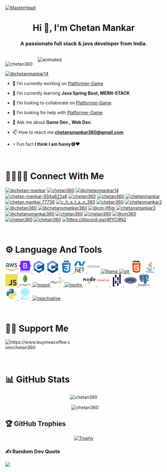 [![MasterHead](https://marketplace.canva.com/EAFHlPbzjjU/1/0/1600w/canva-blue-geometric-technology-linkedin-banner-eKcdAHuoluc.jpg)](https://chetan360.github.io)
<h1 align="center">Hi 👋, I'm Chetan Mankar</h1>
<h3 align="center">A passionate full stack & java developer from India.</h3><br>

<img width="400" align="right" src="https://raw.githubusercontent.com/gist/zeysert/bc8c0a4090c377a755dcc77bbeac66e4/raw/43f9b12677934c5d99499f6d9d574d30c86f979c/coding.gif" alt="animated"/>
<p align="left"> <img src="https://komarev.com/ghpvc/?username=chetan360&label=Profile%20views&color=0e75b6&style=flat" alt="chetan360" /> </p>

<p align="left"> <a href="https://twitter.com/chetanmankar14" target="blank"><img src="https://img.shields.io/twitter/follow/chetanmankar14?logo=twitter&style=for-the-badge" alt="@chetanmankar14" /></a> </p>

- 🔭 I’m currently working on [Platformer-Game](https://github.com/chetan360/Platformer-Game)

- 🌱 I’m currently learning **Java Spring Boot, MERN-STACK**

- 👯 I’m looking to collaborate on [Platformer-Game](https://github.com/chetan360/Platformer-Game)

- 🤝 I’m looking for help with [Platformer-Game](https://github.com/chetan360/Platformer-Game)

- 💬 Ask me about **Game Dev., Web Dev.**

- 📫 How to reach me **chetansmankar360@gmail.com**

- ⚡ Fun fact **I think I am funny😅❤️**
  
<br>

# 🧑‍🤝‍🧑🤝 Connect With Me
<p align="left">
<a href="https://codepen.io/chetan-mankar" target="blank"><img align="center" src="https://raw.githubusercontent.com/rahuldkjain/github-profile-readme-generator/master/src/images/icons/Social/codepen.svg" alt="@chetan-mankar" height="30" width="40" /></a>
<a href="https://dev.to/chetan360" target="blank"><img align="center" src="https://raw.githubusercontent.com/rahuldkjain/github-profile-readme-generator/master/src/images/icons/Social/devto.svg" alt="chetan360" height="30" width="40" /></a>
<a href="https://twitter.com/@chetanmankar14" target="blank"><img align="center" src="https://raw.githubusercontent.com/rahuldkjain/github-profile-readme-generator/master/src/images/icons/Social/twitter.svg" alt="@chetanmankar14" height="30" width="40" /></a>
<a href="https://linkedin.com/in/chetan-mankar-934a622a6" target="blank"><img align="center" src="https://raw.githubusercontent.com/rahuldkjain/github-profile-readme-generator/master/src/images/icons/Social/linked-in-alt.svg" alt="chetan-mankar-934a622a6" height="30" width="40" /></a>
<a href="https://stackoverflow.com/users/22638944/chetan-mankar" target="blank"><img align="center" src="https://raw.githubusercontent.com/rahuldkjain/github-profile-readme-generator/master/src/images/icons/Social/stack-overflow.svg" alt="chetan360" height="30" width="40" /></a>
<a href="https://codesandbox.com/chetan360" target="blank"><img align="center" src="https://raw.githubusercontent.com/rahuldkjain/github-profile-readme-generator/master/src/images/icons/Social/codesandbox.svg" alt="chetan360" height="30" width="40" /></a>
<a href="https://kaggle.com/chetanmankar" target="blank"><img align="center" src="https://raw.githubusercontent.com/rahuldkjain/github-profile-readme-generator/master/src/images/icons/Social/kaggle.svg" alt="chetanmankar" height="30" width="40" /></a>
<a href="https://fb.com/chetan.mankar.77736" target="blank"><img align="center" src="https://raw.githubusercontent.com/rahuldkjain/github-profile-readme-generator/master/src/images/icons/Social/facebook.svg" alt="chetan.mankar.77736" height="30" width="40" /></a>
<a href="https://instagram.com/c_h_e_t_a_n_360" target="blank"><img align="center" src="https://raw.githubusercontent.com/rahuldkjain/github-profile-readme-generator/master/src/images/icons/Social/instagram.svg" alt="c_h_e_t_a_n_360" height="30" width="40" /></a>
<a href="https://dribbble.com/chetan360" target="blank"><img align="center" src="https://raw.githubusercontent.com/rahuldkjain/github-profile-readme-generator/master/src/images/icons/Social/dribbble.svg" alt="chetan360" height="30" width="40" /></a>
<a href="https://www.behance.net/chetanmankar2" target="blank"><img align="center" src="https://raw.githubusercontent.com/rahuldkjain/github-profile-readme-generator/master/src/images/icons/Social/behance.svg" alt="chetanmankar2" height="30" width="40" /></a>
<a href="https://hashnode.com/@chetan360" target="blank"><img align="center" src="https://raw.githubusercontent.com/rahuldkjain/github-profile-readme-generator/master/src/images/icons/Social/hashnode.svg" alt="@chetan360" height="30" width="40" /></a>
<a href="https://medium.com/@chetansmankar360" target="blank"><img align="center" src="https://raw.githubusercontent.com/rahuldkjain/github-profile-readme-generator/master/src/images/icons/Social/medium.svg" alt="@chetansmankar360" height="30" width="40" /></a>
<a href="https://www.youtube.com/@cm-lf6gj" target="blank"><img align="center" src="https://raw.githubusercontent.com/rahuldkjain/github-profile-readme-generator/master/src/images/icons/Social/youtube.svg" alt="@cm-lf6gj" height="30" width="40" /></a>
<a href="https://www.codechef.com/users/chetansmankar3" target="blank"><img align="center" src="https://cdn.jsdelivr.net/npm/simple-icons@3.1.0/icons/codechef.svg" alt="chetansmankar3" height="30" width="40" /></a>
<a href="https://www.hackerrank.com/@chetansmankar360" target="blank"><img align="center" src="https://raw.githubusercontent.com/rahuldkjain/github-profile-readme-generator/master/src/images/icons/Social/hackerrank.svg" alt="@chetansmankar360" height="30" width="40" /></a>
<a href="https://codeforces.com/profile/chetan360" target="blank"><img align="center" src="https://raw.githubusercontent.com/rahuldkjain/github-profile-readme-generator/master/src/images/icons/Social/codeforces.svg" alt="chetan360" height="30" width="40" /></a>
<a href="https://www.leetcode.com/chetan360" target="blank"><img align="center" src="https://raw.githubusercontent.com/rahuldkjain/github-profile-readme-generator/master/src/images/icons/Social/leet-code.svg" alt="chetan360" height="30" width="40" /></a>
<a href="https://www.hackerearth.com/cm360" target="blank"><img align="center" src="https://raw.githubusercontent.com/rahuldkjain/github-profile-readme-generator/master/src/images/icons/Social/hackerearth.svg" alt="@cm360" height="30" width="40" /></a>
<a href="https://auth.geeksforgeeks.org/user/chetan360" target="blank"><img align="center" src="https://raw.githubusercontent.com/rahuldkjain/github-profile-readme-generator/master/src/images/icons/Social/geeks-for-geeks.svg" alt="chetan360" height="30" width="40" /></a>
<a href="https://www.topcoder.com/members/chetan360" target="blank"><img align="center" src="https://raw.githubusercontent.com/rahuldkjain/github-profile-readme-generator/master/src/images/icons/Social/topcoder.svg" alt="chetan360" height="30" width="40" /></a>
<a href="https://discord.gg/https://discord.gg/r8fYC9N2" target="blank"><img align="center" src="https://raw.githubusercontent.com/rahuldkjain/github-profile-readme-generator/master/src/images/icons/Social/discord.svg" alt="https://discord.gg/r8fYC9N2" height="30" width="40" /></a>
</p><br>

# ⚙️ Language And Tools
<p align="left"> <a href="https://aws.amazon.com" target="_blank" rel="noreferrer"> <img src="https://raw.githubusercontent.com/devicons/devicon/master/icons/amazonwebservices/amazonwebservices-original-wordmark.svg" alt="aws" width="40" height="40"/> </a> <a href="https://getbootstrap.com" target="_blank" rel="noreferrer"> <img src="https://raw.githubusercontent.com/devicons/devicon/master/icons/bootstrap/bootstrap-plain-wordmark.svg" alt="bootstrap" width="40" height="40"/> </a> <a href="https://www.cprogramming.com/" target="_blank" rel="noreferrer"> <img src="https://raw.githubusercontent.com/devicons/devicon/master/icons/c/c-original.svg" alt="c" width="40" height="40"/> </a> <a href="https://www.w3schools.com/cpp/" target="_blank" rel="noreferrer"> <img src="https://raw.githubusercontent.com/devicons/devicon/master/icons/cplusplus/cplusplus-original.svg" alt="cplusplus" width="40" height="40"/> </a> <a href="https://www.w3schools.com/css/" target="_blank" rel="noreferrer"> <img src="https://raw.githubusercontent.com/devicons/devicon/master/icons/css3/css3-original-wordmark.svg" alt="css3" width="40" height="40"/> </a> <a href="https://dotnet.microsoft.com/" target="_blank" rel="noreferrer"> <img src="https://raw.githubusercontent.com/devicons/devicon/master/icons/dot-net/dot-net-original-wordmark.svg" alt="dotnet" width="40" height="40"/> </a> <a href="https://expressjs.com" target="_blank" rel="noreferrer"> <img src="https://raw.githubusercontent.com/devicons/devicon/master/icons/express/express-original-wordmark.svg" alt="express" width="40" height="40"/> </a> <a href="https://www.figma.com/" target="_blank" rel="noreferrer"> <img src="https://www.vectorlogo.zone/logos/figma/figma-icon.svg" alt="figma" width="40" height="40"/> </a> <a href="https://git-scm.com/" target="_blank" rel="noreferrer"> <img src="https://www.vectorlogo.zone/logos/git-scm/git-scm-icon.svg" alt="git" width="40" height="40"/> </a> <a href="https://www.w3.org/html/" target="_blank" rel="noreferrer"> <img src="https://raw.githubusercontent.com/devicons/devicon/master/icons/html5/html5-original-wordmark.svg" alt="html5" width="40" height="40"/> </a> <a href="https://www.java.com" target="_blank" rel="noreferrer"> <img src="https://raw.githubusercontent.com/devicons/devicon/master/icons/java/java-original.svg" alt="java" width="40" height="40"/> </a> <a href="https://developer.mozilla.org/en-US/docs/Web/JavaScript" target="_blank" rel="noreferrer"> <img src="https://raw.githubusercontent.com/devicons/devicon/master/icons/javascript/javascript-original.svg" alt="javascript" width="40" height="40"/> </a> <a href="https://www.mongodb.com/" target="_blank" rel="noreferrer"> <img src="https://raw.githubusercontent.com/devicons/devicon/master/icons/mongodb/mongodb-original-wordmark.svg" alt="mongodb" width="40" height="40"/> </a> <a href="https://www.microsoft.com/en-us/sql-server" target="_blank" rel="noreferrer"> <img src="https://www.svgrepo.com/show/303229/microsoft-sql-server-logo.svg" alt="mssql" width="40" height="40"/> </a> <a href="https://www.mysql.com/" target="_blank" rel="noreferrer"> <img src="https://raw.githubusercontent.com/devicons/devicon/master/icons/mysql/mysql-original-wordmark.svg" alt="mysql" width="40" height="40"/> </a> <a href="https://nextjs.org/" target="_blank" rel="noreferrer"> <img src="https://cdn.worldvectorlogo.com/logos/nextjs-2.svg" alt="nextjs" width="40" height="40"/> </a> <a href="https://nodejs.org" target="_blank" rel="noreferrer"> <img src="https://raw.githubusercontent.com/devicons/devicon/master/icons/nodejs/nodejs-original-wordmark.svg" alt="nodejs" width="40" height="40"/> </a> <a href="https://www.oracle.com/" target="_blank" rel="noreferrer"> <img src="https://raw.githubusercontent.com/devicons/devicon/master/icons/oracle/oracle-original.svg" alt="oracle" width="40" height="40"/> </a> <a href="https://pandas.pydata.org/" target="_blank" rel="noreferrer"> <img src="https://raw.githubusercontent.com/devicons/devicon/2ae2a900d2f041da66e950e4d48052658d850630/icons/pandas/pandas-original.svg" alt="pandas" width="40" height="40"/> </a> <a href="https://www.php.net" target="_blank" rel="noreferrer"> <img src="https://raw.githubusercontent.com/devicons/devicon/master/icons/php/php-original.svg" alt="php" width="40" height="40"/> </a> <a href="https://www.postgresql.org" target="_blank" rel="noreferrer"> <img src="https://raw.githubusercontent.com/devicons/devicon/master/icons/postgresql/postgresql-original-wordmark.svg" alt="postgresql" width="40" height="40"/> </a> <a href="https://www.python.org" target="_blank" rel="noreferrer"> <img src="https://raw.githubusercontent.com/devicons/devicon/master/icons/python/python-original.svg" alt="python" width="40" height="40"/> </a> <a href="https://reactjs.org/" target="_blank" rel="noreferrer"> <img src="https://raw.githubusercontent.com/devicons/devicon/master/icons/react/react-original-wordmark.svg" alt="react" width="40" height="40"/> </a> <a href="https://reactnative.dev/" target="_blank" rel="noreferrer"> <img src="https://reactnative.dev/img/header_logo.svg" alt="reactnative" width="40" height="40"/> </a> </p><br>

# 💁‍♂️ Support Me
<!-- <h2 align="center">💁‍♂️ Support:</h2> -->
<p><a href="https://www.buymeacoffee.com/https://www.buymeacoffee.com/chetan360"> <img align="left" src="https://cdn.buymeacoffee.com/buttons/v2/default-yellow.png" height="50" width="210" alt="https://www.buymeacoffee.com/chetan360" /></a></p><br><br><br><br>

# 📊 GitHub  Stats
<!-- <h2 align="center">📊 GitHub Stats</h2> -->
<p align="center" >  <img align="center" src="https://github-readme-stats.vercel.app/api/top-langs?username=chetan360&show_icons=true&locale=en&layout=compact" alt="chetan360" />   </p>

<p align="center">&nbsp;  <img align="center" src="https://github-readme-stats.vercel.app/api?username=chetan360&show_icons=true&locale=en" alt="chetan360" /></p>

## 🏆  GitHub Trophies
<!-- <h2 align="center">🏆 GitHub Trophies</h2> -->
<p align="center">   <a href="https://github.com/ryo-ma/github-profile-trophy"><img src="https://github-profile-trophy.vercel.app/?username=chetan360" alt="Trophy" /></a> </p>

### ✍   Random Dev Quote
![](https://quotes-github-readme.vercel.app/api?type=horizontal&theme=light)

